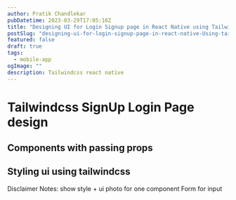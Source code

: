 ```yaml
---
author: Pratik Chandlekar
pubDatetime: 2023-03-29T17:05:16Z
title: "Designing UI for Login Signup page in React Native using TailwindCSS"
postSlug: "designing-ui-for-login-signup-page-in-react-native-Using-tailwindcss"
featured: false
draft: true
tags:
  - mobile-app
ogImage: ""
description: Tailwindcss react native
---
```


# Tailwindcss SignUp Login Page design

## Components with passing props

## Styling ui using tailwindcss

Disclaimer
Notes: show style + ui photo for one component
Form for input

<!-- ## SignUp form

folder assets, pages, components

Install for svg

```bash
npm install --save react-native-svg
``` -->
